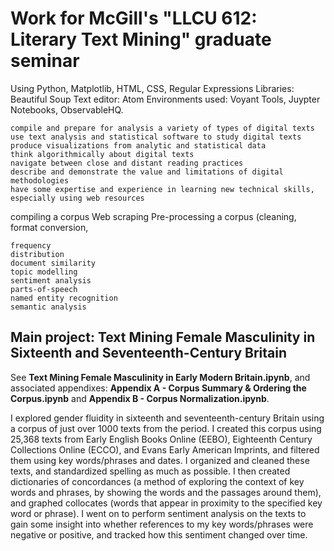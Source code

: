 # Work for McGill's "LLCU 612: Literary Text Mining" graduate seminar
Using Python, Matplotlib, HTML, CSS, Regular Expressions
Libraries: Beautiful Soup
Text editor: Atom
Environments used: Voyant Tools, Juypter Notebooks, ObservableHQ.

    compile and prepare for analysis a variety of types of digital texts
    use text analysis and statistical software to study digital texts
    produce visualizations from analytic and statistical data
    think algorithmically about digital texts
    navigate between close and distant reading practices
    describe and demonstrate the value and limitations of digital methodologies
    have some expertise and experience in learning new technical skills, especially using web resources

compiling a corpus
Web scraping
Pre-processing a corpus (cleaning, format conversion, 

    
    frequency
    distribution
    document similarity
    topic modelling
    sentiment analysis
    parts-of-speech
    named entity recognition
    semantic analysis


## Main project: Text Mining Female Masculinity in Sixteenth and Seventeenth-Century Britain
See **Text Mining Female Masculinity in Early Modern Britain.ipynb**, and associated appendixes: **Appendix A - Corpus Summary & Ordering the Corpus.ipynb** and **Appendix B - Corpus Normalization.ipynb**. 

I explored gender fluidity in sixteenth and seventeenth-century Britain using a corpus of just over 1000 texts from the period. I created this corpus using 25,368 texts from Early English Books Online (EEBO), Eighteenth Century Collections Online (ECCO), and Evans Early American Imprints, and filtered them using key words/phrases and dates. I organized and cleaned these texts, and standardized spelling as much as possible. I then created dictionaries of concordances (a method of exploring the context of key words and phrases, by showing the words and the passages around them), and graphed collocates (words that appear in proximity to the specified key word or phrase). I went on to perform sentiment analysis on the texts to gain some insight into whether references to my key words/phrases were negative or positive, and tracked how this sentiment changed over time.
